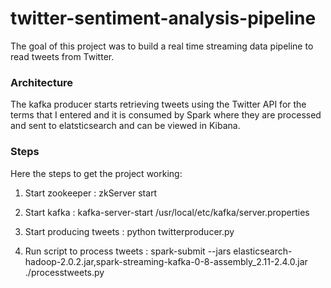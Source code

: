 # twitter-sentiment-analysis-pipeline
The goal of this project was to build a real time streaming data pipeline to read tweets from Twitter.


### Architecture

The kafka producer starts retrieving tweets using the Twitter API for the terms that I entered and it is consumed by Spark where they are processed and sent to elatsticsearch and can be viewed in Kibana.

### Steps 

Here the steps to get the project working:

1. Start zookeeper : zkServer start

2. Start kafka : kafka-server-start /usr/local/etc/kafka/server.properties

3. Start producing tweets : python twitterproducer.py

4. Run script to process tweets : spark-submit --jars elasticsearch-hadoop-2.0.2.jar,spark-streaming-kafka-0-8-assembly_2.11-2.4.0.jar ./processtweets.py
